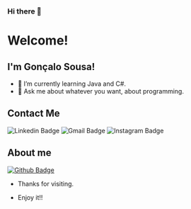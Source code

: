 ### Hi there 👋

# Welcome!

## I'm Gonçalo Sousa!


- 🌱 I’m currently learning Java and C#.
- 💬 Ask me about whatever you want, about programming.


## Contact Me
![Linkedin Badge](https://img.shields.io/badge/LinkedIn-0077B5?style=for-the-badge&logo=linkedin&logoColor=white&https://www.linkedin.com/in/gon%C3%A7alo-sousa-5843121b1/)
![Gmail Badge](https://img.shields.io/badge/Gmail-D14836?style=for-the-badge&logo=gmail&logoColor=white&goncalogsd@gmail.com)
![Instagram Badge](https://img.shields.io/badge/Instagram-E4405F?style=for-the-badge&logo=instagram&logoColor=white&https://www.instagram.com/_.goncalosousa._/)


## About me

[![Github Badge](https://img.shields.io/badge/-Github-000?style=flat-square&logo=Github&logoColor=white&link=https://github.com/Mastergs95)](https://github.com/Mastergs95)





- Thanks for visiting.

- Enjoy it!!
